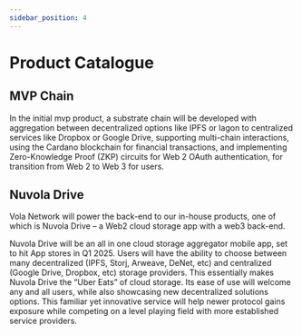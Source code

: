```yaml
---
sidebar_position: 4
---
```


# Product Catalogue

## MVP Chain

In the initial mvp product, a substrate chain will be developed with aggregation between decentralized options like IPFS or Iagon to centralized services like Dropbox or Google Drive, supporting multi-chain interactions, using the Cardano blockchain for financial transactions, and implementing Zero-Knowledge Proof (ZKP) circuits for Web 2 OAuth authentication, for transition from Web 2 to Web 3 for users.

## Nuvola Drive

Vola Network will power the back-end to our in-house products, one of which is Nuvola Drive – a Web2 cloud storage app with a web3 back-end.

Nuvola Drive will be an all in one cloud storage aggregator mobile app, set to hit App stores in Q1 2025. Users will have the ability to choose between many decentralized (IPFS, Storj, Arweave, DeNet, etc) and centralized (Google Drive, Dropbox, etc) storage providers. This essentially makes Nuvola Drive the “Uber Eats” of cloud storage. Its ease of use will welcome any and all users, while also showcasing new decentralized solutions options. This familiar yet innovative service will help newer protocol gains exposure while competing on a level playing field with more established service providers.
